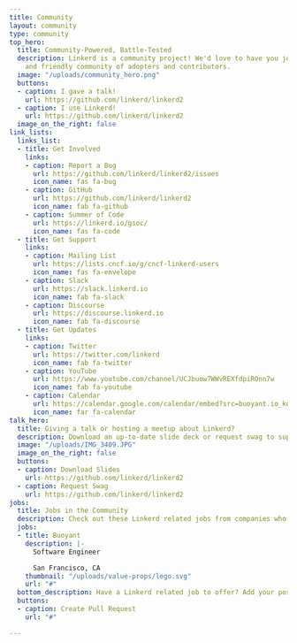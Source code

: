 ```yaml
---
title: Community
layout: community
type: community
top_hero:
  title: Community-Powered, Battle-Tested
  description: Linkerd is a community project! We'd love to have you join our active
    and friendly community of adopters and contributors.
  image: "/uploads/community_hero.png"
  buttons:
  - caption: I gave a talk!
    url: https://github.com/linkerd/linkerd2
  - caption: I use Linkerd!
    url: https://github.com/linkerd/linkerd2
  image_on_the_right: false
link_lists:
  links_list:
  - title: Get Involved
    links:
    - caption: Report a Bug
      url: https://github.com/linkerd/linkerd2/issues
      icon_name: fas fa-bug
    - caption: GitHub
      url: https://github.com/linkerd/linkerd2
      icon_name: fab fa-github
    - caption: Summer of Code
      url: https://linkerd.io/gsoc/
      icon_name: fas fa-code
  - title: Get Support
    links:
    - caption: Mailing List
      url: https://lists.cncf.io/g/cncf-linkerd-users
      icon_name: fas fa-envelope
    - caption: Slack
      url: https://slack.linkerd.io
      icon_name: fab fa-slack
    - caption: Discourse
      url: https://discourse.linkerd.io
      icon_name: fab fa-discourse
  - title: Get Updates
    links:
    - caption: Twitter
      url: https://twitter.com/linkerd
      icon_name: fab fa-twitter
    - caption: YouTube
      url: https://www.youtube.com/channel/UCJbuow7WWvREXfdpiROnn7w
      icon_name: fab fa-youtube
    - caption: Calendar
      url: https://calendar.google.com/calendar/embed?src=buoyant.io_ko9bgtral72jnbrg3ljtvbprsc%40group.calendar.google.com&ctz=America%2FLos_Angeles
      icon_name: far fa-calendar
talk_hero:
  title: Giving a talk or hosting a meetup about Linkerd?
  description: Download an up-to-date slide deck or request swag to support your talk.
  image: "/uploads/IMG_3409.JPG"
  image_on_the_right: false
  buttons: 
  - caption: Download Slides
    url: https://github.com/linkerd/linkerd2
  - caption: Request Swag
    url: https://github.com/linkerd/linkerd2
jobs:
  title: Jobs in the Community
  description: Check out these Linkerd related jobs from companies who love Linkerd
  jobs:
  - title: Buoyant
    description: |-
      Software Engineer

      San Francisco, CA
    thumbnail: "/uploads/value-props/lego.svg"
    url: "#"
  bottom_description: Have a Linkerd related job to offer? Add your posting!
  buttons:
  - caption: Create Pull Request
    url: "#"

---
```

